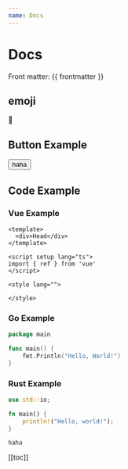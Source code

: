 ```yaml
---
name: Docs
---
```


# Docs

Front matter: {{ frontmatter }}

## emoji

:satellite:

## Button Example

<button>haha</button>

## Code Example

### Vue Example

``` vue
<template>
  <div>Head</div>
</template>

<script setup lang="ts">
import { ref } from 'vue'
</script>

<style lang="">

</style>
```

### Go Example

``` go
package main

func main() {
    fmt.Println("Hello, World!")
}
```

### Rust Example

``` rust
use std::io;

fn main() {
    println!("Hello, world!");
}
```

`haha`

[[toc]]